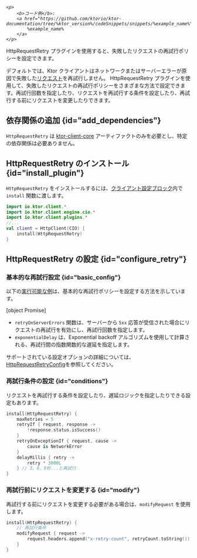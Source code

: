 [//]: # (title: 失敗したリクエストの再試行)

<show-structure for="chapter" depth="2"/>
<primary-label ref="client-plugin"/>

<tldr>
<var name="example_name" value="client-retry"/>

    <p>
        <b>コード例</b>:
        <a href="https://github.com/ktorio/ktor-documentation/tree/%ktor_version%/codeSnippets/snippets/%example_name%">
            %example_name%
        </a>
    </p>
    
</tldr>

<link-summary>
HttpRequestRetry プラグインを使用すると、失敗したリクエストの再試行ポリシーを設定できます。
</link-summary>

デフォルトでは、Ktor クライアントはネットワークまたはサーバーエラーが原因で失敗した[リクエスト](client-requests.md)を再試行しません。
HttpRequestRetry プラグインを使用して、失敗したリクエストの再試行ポリシーをさまざまな方法で設定できます。再試行回数を指定したり、リクエストを再試行する条件を設定したり、再試行する前にリクエストを変更したりできます。

## 依存関係の追加 {id="add_dependencies"}
`HttpRequestRetry` は [ktor-client-core](client-dependencies.md) アーティファクトのみを必要とし、特定の依存関係は必要ありません。

## HttpRequestRetry のインストール {id="install_plugin"}

`HttpRequestRetry` をインストールするには、[クライアント設定ブロック](client-create-and-configure.md#configure-client)内で `install` 関数に渡します。
```kotlin
import io.ktor.client.*
import io.ktor.client.engine.cio.*
import io.ktor.client.plugins.*
//...
val client = HttpClient(CIO) {
    install(HttpRequestRetry)
}
```

## HttpRequestRetry の設定 {id="configure_retry"}

### 基本的な再試行設定 {id="basic_config"}

以下の[実行可能な例](https://github.com/ktorio/ktor-documentation/tree/%ktor_version%/codeSnippets/snippets/client-retry)は、基本的な再試行ポリシーを設定する方法を示しています。

[object Promise]

*   `retryOnServerErrors` 関数は、サーバーから `5xx` 応答が受信された場合にリクエストの再試行を有効にし、再試行回数を指定します。
*   `exponentialDelay` は、Exponential backoff アルゴリズムを使用して計算される、再試行間の指数関数的な遅延を指定します。

サポートされている設定オプションの詳細については、[HttpRequestRetryConfig](https://api.ktor.io/ktor-client/ktor-client-core/io.ktor.client.plugins/-http-request-retry-config)を参照してください。

### 再試行条件の設定 {id="conditions"}

リクエストを再試行する条件を設定したり、遅延ロジックを指定したりできる設定もあります。

```kotlin
install(HttpRequestRetry) {
    maxRetries = 5
    retryIf { request, response ->
        !response.status.isSuccess()
    }
    retryOnExceptionIf { request, cause -> 
        cause is NetworkError 
    }
    delayMillis { retry -> 
        retry * 3000L 
    } // 3、6、9秒...と再試行
}
```

### 再試行前にリクエストを変更する {id="modify"}

再試行する前にリクエストを変更する必要がある場合は、`modifyRequest` を使用します。

```kotlin
install(HttpRequestRetry) {
    // 再試行条件
    modifyRequest { request ->
        request.headers.append("x-retry-count", retryCount.toString())
    }
}